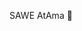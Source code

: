 SAWE AtAma 👋

<!--
**0502122738/0502122738** is a ✨ _special_ ✨ repository because its `README.md` (this file) appears on your GitHub profile.
SAWE AtAma
Here are some ideas to get you started:

- 🔭 I’m currently working on ...
- 🌱 I’m currently learning ...
- 👯 I’m looking to collaborate on ...
- 🤔 I’m looking for help with ...
- 💬 Ask me about ...
- 📫 How to reach me: ...
- 😄 Pronouns: ...
- ⚡ Fun fact: ...
-->
